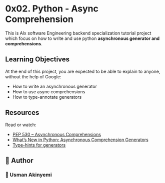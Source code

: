 # 0x02. Python - Async Comprehension

<p>This is Alx software Engineering backend specialization tutorial project which focus on how to write and use python <b>asynchronous generator and comprehensions</b>.</p>

## Learning Objectives
At the end of this project, you are expected to be able to explain to anyone, without the help of Google:

- How to write an asynchronous generator
- How to use async comprehensions
- How to type-annotate generators

## Resources
Read or watch:

- [PEP 530 – Asynchronous Comprehensions](https://peps.python.org/pep-0530/)
- [What’s New in Python: Asynchronous Comprehension Generators](https://www.blog.pythonlibrary.org/2017/02/14/whats-new-in-python-asynchronous-comprehensions-generators/)
- [Type-hints for generators](https://stackoverflow.com/questions/42531143/how-to-type-hint-a-generator-in-python-3)

## :pencil: **Author**
### :man: Usman Akinyemi 
